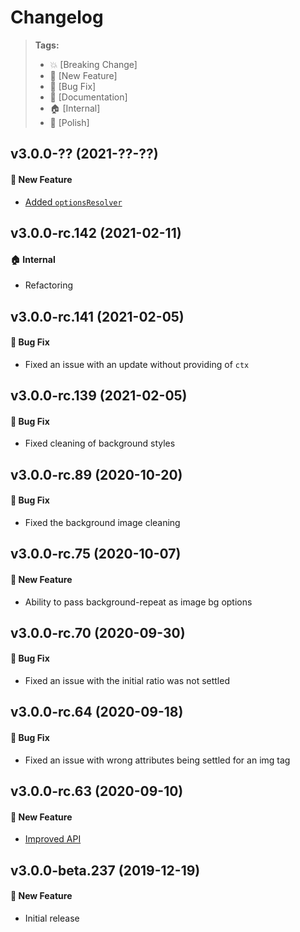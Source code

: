 Changelog
=========

> **Tags:**
> - :boom:       [Breaking Change]
> - :rocket:     [New Feature]
> - :bug:        [Bug Fix]
> - :memo:       [Documentation]
> - :house:      [Internal]
> - :nail_care:  [Polish]

## v3.0.0-?? (2021-??-??)

#### :rocket: New Feature

* [Added `optionsResolver`](https://github.com/V4Fire/Client/issues/168)

## v3.0.0-rc.142 (2021-02-11)

#### :house: Internal

* Refactoring

## v3.0.0-rc.141 (2021-02-05)

#### :bug: Bug Fix

* Fixed an issue with an update without providing of `ctx`

## v3.0.0-rc.139 (2021-02-05)

#### :bug: Bug Fix

* Fixed cleaning of background styles

## v3.0.0-rc.89 (2020-10-20)

#### :bug: Bug Fix

* Fixed the background image cleaning

## v3.0.0-rc.75 (2020-10-07)

#### :rocket: New Feature

* Ability to pass background-repeat as image bg options

## v3.0.0-rc.70 (2020-09-30)

#### :bug: Bug Fix

* Fixed an issue with the initial ratio was not settled

## v3.0.0-rc.64 (2020-09-18)

#### :bug: Bug Fix

* Fixed an issue with wrong attributes being settled for an img tag

## v3.0.0-rc.63 (2020-09-10)

#### :rocket: New Feature

* [Improved API](https://github.com/V4Fire/Client/issues/168)

## v3.0.0-beta.237 (2019-12-19)

#### :rocket: New Feature

* Initial release
